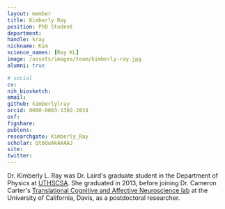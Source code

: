```yaml
---
layout: member
title: Kimberly Ray
position: PhD Student
department:
handle: kray
nickname: Kim
science_names: [Ray KL]
image: /assets/images/team/kimberly-ray.jpg
alumni: true

# social
cv:
nih_biosketch:
email:
github: kimberlylray
orcid: 0000-0003-1302-2834
osf:
figshare:
publons:
researchgate: Kimberly_Ray
scholar: Qt6OuAkAAAAJ
site:
twitter:
---
```


Dr. Kimberly L. Ray was Dr. Laird's graduate student in the Department of Physics at [UTHSCSA](http://www.uthscsa.edu). She graduated in 2013, before joining Dr. Cameron Carter's [Translational Cognitive and Affective Neuroscience lab](http://carterlab.ucdavis.edu/) at the University of California, Davis, as a postdoctoral researcher.
